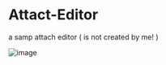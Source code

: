 # Attact-Editor
a samp attach editor
( is not created by me! )


![image](https://github.com/KsenonJr/Attact-Editor/assets/142801506/3b3cebd2-4265-4de0-ae54-38fba3392ff5)
